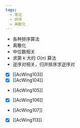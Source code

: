 ```yaml
---
tags:
  - 笔记
  - 排序
  - 离散化
---
```

- 各种排序算法
- 离散化
- 中位数相关
- 求第 $k$ 大的 $O(n)$ 算法
- 逆序对相关，归并排序求逆序对

- [x] [[AcWing103]]
- [x] [[AcWing104]]
- [[AcWing105]]
- [x] [[AcWing106]]
- [[AcWing107]]
- [x] [[AcWing113]]
